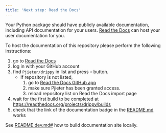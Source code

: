 ```yaml
---
title: 'Next step: Read the Docs'
---
```


Your Python package should have publicly available documentation, including API documentation for your users.
[Read the Docs](https://readthedocs.org) can host your user documentation for you.

To host the documentation of this repository please perform the following instructions:

1. go to [Read the Docs](https://readthedocs.org/dashboard/import/?)
1. log in with your GitHub account
1. find `Pjieter/drippy` in list and press `+` button.
   * If repository is not listed,
      1. go to [Read the Docs GitHub app](https://github.com/settings/connections/applications/fae83c942bc1d89609e2)
      2. make sure Pjieter has been granted access.
      3. reload repository list on Read the Docs import page
1. wait for the first build to be completed at <https://readthedocs.org/projects/drippy/builds>
1. check that the link of the documentation badge in the [README.md](https://github.com/Pjieter/drippy) works

See [README.dev.md#](https://github.com/Pjieter/drippy/blob/main/README.dev.md#generating-the-api-docs) how to build documentation site locally.
